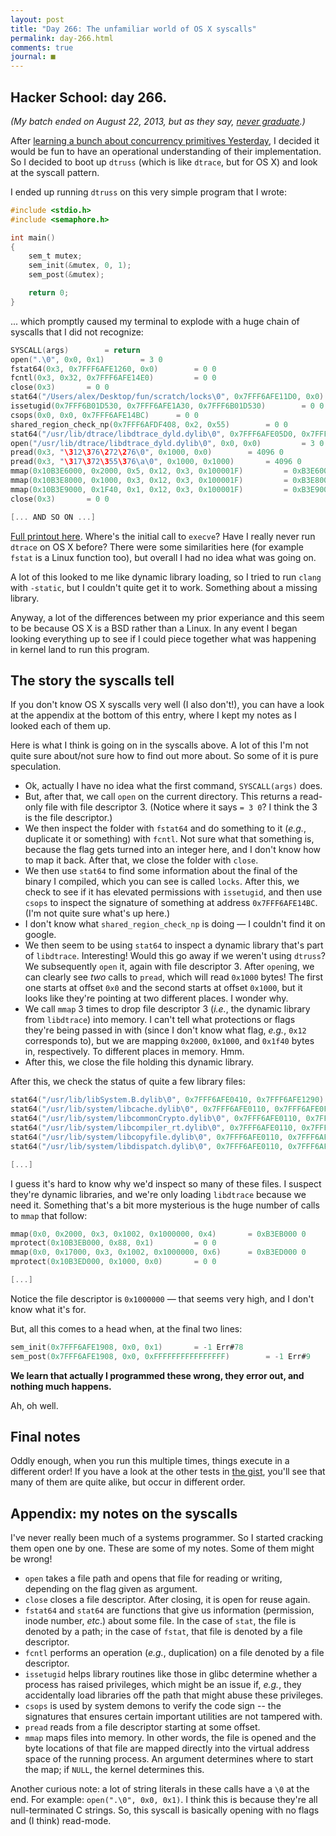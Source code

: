 ```yaml
---
layout: post
title: "Day 266: The unfamiliar world of OS X syscalls"
permalink: day-266.html
comments: true
journal: ■
---
```



## Hacker School: day 266.

*(My batch ended on August 22, 2013, but as they say, [never graduate](https://www.hackerschool.com/).)*


After [learning a bunch about concurrency primitives Yesterday](day-265.html), I decided it would be fun to have an operational understanding of their implementation. So I decided to boot up `dtruss` (which is like `dtrace`, but for OS X) and look at the syscall pattern.

I ended up running `dtruss` on this very simple program that I wrote:

```c
#include <stdio.h>
#include <semaphore.h>

int main()
{
    sem_t mutex;
    sem_init(&mutex, 0, 1);
    sem_post(&mutex);

    return 0;
}
```

... which promptly caused my terminal to explode with a huge chain of syscalls that I did not recognize:

```c
SYSCALL(args) 		 = return
open(".\0", 0x0, 0x1)		 = 3 0
fstat64(0x3, 0x7FFF6AFE1260, 0x0)		 = 0 0
fcntl(0x3, 0x32, 0x7FFF6AFE14E0)		 = 0 0
close(0x3)		 = 0 0
stat64("/Users/alex/Desktop/fun/scratch/locks\0", 0x7FFF6AFE11D0, 0x0)		 = 0 0
issetugid(0x7FFF6B01D530, 0x7FFF6AFE1A30, 0x7FFF6B01D530)		 = 0 0
csops(0x0, 0x0, 0x7FFF6AFE14BC)		 = 0 0
shared_region_check_np(0x7FFF6AFDF408, 0x2, 0x55)		 = 0 0
stat64("/usr/lib/dtrace/libdtrace_dyld.dylib\0", 0x7FFF6AFE05D0, 0x7FFF6AFE14C0)		 = 0 0
open("/usr/lib/dtrace/libdtrace_dyld.dylib\0", 0x0, 0x0)		 = 3 0
pread(0x3, "\312\376\272\276\0", 0x1000, 0x0)		 = 4096 0
pread(0x3, "\317\372\355\376\a\0", 0x1000, 0x1000)		 = 4096 0
mmap(0x10B3E6000, 0x2000, 0x5, 0x12, 0x3, 0x100001F)		 = 0xB3E6000 0
mmap(0x10B3E8000, 0x1000, 0x3, 0x12, 0x3, 0x100001F)		 = 0xB3E8000 0
mmap(0x10B3E9000, 0x1F40, 0x1, 0x12, 0x3, 0x100001F)		 = 0xB3E9000 0
close(0x3)		 = 0 0

[... AND SO ON ...]
```

[Full printout here](https://gist.github.com/hausdorff/9226737#file-dtrace-output-for-very-simple-lock-test). Where's the initial call to `execve`? Have I really never run `dtrace` on OS X before? There were some similarities here (for example `fstat` is a Linux function too), but overall I had no idea what was going on.

A lot of this looked to me like dynamic library loading, so I tried to run `clang` with `-static`, but I couldn't quite get it to work. Something about a missing library.

Anyway, a lot of the differences between my prior experiance and this seem to be because OS X is a BSD rather than a Linux. In any event I began looking everything up to see if I could piece together what was happening in kernel land to run this program.


## The story the syscalls tell

If you don't know OS X syscalls very well (I also don't!), you can have a look at the appendix at the bottom of this entry, where I kept my notes as I looked each of them up.

Here is what I think is going on in the syscalls above. A lot of this I'm not quite sure about/not sure how to find out more about. So some of it is pure speculation.

* Ok, actually I have no idea what the first command, `SYSCALL(args)` does.
* But, after that, we call `open` on the current directory. This returns a read-only file with file descriptor 3. (Notice where it says `= 3 0`? I think the 3 is the file descriptor.)
* We then inspect the folder with `fstat64` and do something to it (*e.g.*, duplicate it or something) with `fcntl`. Not sure what that something is, because the flag gets turned into an integer here, and I don't know how to map it back. After that, we close the folder with `close`.
* We then use `stat64` to find some information about the final of the binary I compiled, which you can see is called `locks`. After this, we check to see if it has elevated permissions with `issetugid`, and then use `csops` to inspect the signature of something at address `0x7FFF6AFE14BC`. (I'm not quite sure what's up here.)
* I don't know what `shared_region_check_np` is doing &mdash; I couldn't find it on google.
* We then seem to be using `stat64` to inspect a dynamic library that's part of `libdtrace`. Interesting! Would this go away if we weren't using `dtruss`? We subsequently `open` it, again with file descriptor 3. After `open`ing, we can clearly see *two* calls to `pread`, which will read `0x1000` bytes! The first one starts at offset `0x0` and the second starts at offset `0x1000`, but it looks like they're pointing at two different places. I wonder why.
* We call `mmap` 3 times to drop file descriptor 3 (*i.e.*, the dynamic library from `libdtrace`) into memory. I can't tell what protections or flags they're being passed in with (since I don't know what flag, *e.g.*, `0x12` corresponds to), but we are mapping `0x2000`, `0x1000`, and `0x1f40` bytes in, respectively. To different places in memory. Hmm.
* After this, we close the file holding this dynamic library.

After this, we check the status of quite a few library files:

```c
stat64("/usr/lib/libSystem.B.dylib\0", 0x7FFF6AFE0410, 0x7FFF6AFE1290)		 = 0 0
stat64("/usr/lib/system/libcache.dylib\0", 0x7FFF6AFE0110, 0x7FFF6AFE0F90)		 = 0 0
stat64("/usr/lib/system/libcommonCrypto.dylib\0", 0x7FFF6AFE0110, 0x7FFF6AFE0F90)		 = 0 0
stat64("/usr/lib/system/libcompiler_rt.dylib\0", 0x7FFF6AFE0110, 0x7FFF6AFE0F90)		 = 0 0
stat64("/usr/lib/system/libcopyfile.dylib\0", 0x7FFF6AFE0110, 0x7FFF6AFE0F90)		 = 0 0
stat64("/usr/lib/system/libdispatch.dylib\0", 0x7FFF6AFE0110, 0x7FFF6AFE0F90)		 = 0 0

[...]
```

I guess it's hard to know why we'd inspect so many of these files. I suspect they're dynamic libraries, and we're only loading `libdtrace` because we need it. Something that's a bit more mysterious is the huge number of calls to `mmap` that follow:

```c
mmap(0x0, 0x2000, 0x3, 0x1002, 0x1000000, 0x4)		 = 0xB3EB000 0
mprotect(0x10B3EB000, 0x88, 0x1)		 = 0 0
mmap(0x0, 0x17000, 0x3, 0x1002, 0x1000000, 0x6)		 = 0xB3ED000 0
mprotect(0x10B3ED000, 0x1000, 0x0)		 = 0 0

[...]
```

Notice the file descriptor is `0x1000000` &mdash; that seems very high, and I don't know what it's for.


But, all this comes to a head when, at the final two lines:

```c
sem_init(0x7FFF6AFE1908, 0x0, 0x1)		 = -1 Err#78
sem_post(0x7FFF6AFE1908, 0x0, 0xFFFFFFFFFFFFFFFF)		 = -1 Err#9
```

**We learn that actually I programmed these wrong, they error out, and nothing much happens.**

Ah, oh well.


## Final notes

Oddly enough, when you run this multiple times, things execute in a different order! If you have a look at the other tests in [the gist](https://gist.github.com/hausdorff/9226737), you'll see that many of them are quite alike, but occur in different order.


## Appendix: my notes on the syscalls

I've never really been much of a systems programmer. So I started cracking them open one by one. These are some of my notes. Some of them might be wrong!

* `open` takes a file path and opens that file for reading or writing, depending on the flag given as argument.
* `close` closes a file descriptor. After closing, it is open for reuse again.
* `fstat64` and `stat64` are functions that give us information (permission, inode number, *etc*.) about some file. In the case of `stat`, the file is denoted by a path; in the case of `fstat`, that file is denoted by a file descriptor.
* `fcntl` performs an operation (*e.g.*, duplication) on a file denoted by a file descriptor.
* `issetugid` helps library routines like those in glibc determine whether a process has raised privileges, which might be an issue if, *e.g.*, they accidentally load libraries off the path that might abuse these privileges.
* `csops` is used by system demons to verify the code sign -- the signatures that ensures certain important utilities are not tampered with.
* `pread` reads from a file descriptor starting at some offset.
* `mmap` maps files into memory. In other words, the file is opened and the byte locations of that file are mapped directly into the virtual address space of the running process. An argument determines where to start the map; if `NULL`, the kernel determines this.

Another curious note: a lot of string literals in these calls have a `\0` at the end. For example: `open(".\0", 0x0, 0x1)`. I think this is because they're all null-terminated C strings. So, this syscall is basically opening with no flags and (I think) read-mode.
